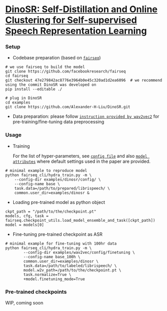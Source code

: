 
# [DinoSR: Self-Distillation and Online Clustering for Self-supervised Speech Representation Learning](https://arxiv.org/pdf/2305.10005.pdf)


### Setup

- Codebase preparation (based on [`fairseq`](https://github.com/facebookresearch/fairseq))
```
# we use fairseq to build the model
git clone https://github.com/facebookresearch/fairseq
cd fairseq
git checkout 47e279842ac8776e3964b0e45c320ad1d2ea6096  # we recommend using the commit DinoSR was developed on
pip install --editable ./

# plug in DinoSR
cd examples
git clone https://github.com/Alexander-H-Liu/DinoSR.git
```

- Data preparation:
please follow [`instruction provided by wav2vec2`](https://github.com/facebookresearch/fairseq/tree/main/examples/wav2vec) for pre-training/fine-tuning data preprocessing


### Usage

- Training

    For the list of hyper-parameters, see [`config file`](config/audio/pretraining) and also [`model attributes`](models/dinosr.py) where default settings used in the paper are provided. 

```
# minimal example to reproduce model
python fairseq_cli/hydra_train.py -m \
    --config-dir examples/dinosr/config/ \
    --config-name base \
    task.data=/path/to/prepared/librispeech/ \
    common.user_dir=examples/dinosr &
```

- Loading pre-trained model as python object

```
ckpt_path = "/path/to/the/checkpoint.pt"
models, cfg, task = fairseq.checkpoint_utils.load_model_ensemble_and_task([ckpt_path])
model = models[0]
```

- Fine-tuning pre-trained checkpoint as ASR

```
# minimal example for fine-tuning with 100hr data
python fairseq_cli/hydra_train.py -m \
        --config-dir examples/wav2vec/config/finetuning \
        --config-name base_100h \
        common.user_dir=examples/dinosr \
        task.data=/path/to/labeled/librispeech/ \
        model.w2v_path=/path/to/the/checkpoint.pt \
        task.normalize=True \
        +model.finetuning_mode=True
```

### Pre-trained checkpoints

WIP, coming soon


